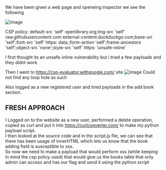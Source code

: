 We have been given a web page and openeing inspector we see the following

![image](https://github.com/poorvi1910/Web/assets/146640913/d1501f75-14a5-4bfb-bff2-9c7136110ebb)

CSP policy: 
default-src 'self' openlibrary.org;img-src 'self' raw.githubusercontent.com external-content.duckduckgo.com;base-uri 'self';font-src 'self' https: data:;form-action 'self';frame-ancestors 'self';object-src 'none';style-src 'self' https: 'unsafe-inline'

I first thought its an unsafe-inline vulnerability but i tried a few payloads and they didnt work

Then I went to https://csp-evaluator.withgoogle.com/ site 
![image](https://github.com/poorvi1910/Web/assets/146640913/b326cd9c-1224-4b9a-a50f-0079ceb1ee33)
Could not find any loop hole as such

Also logged as a new registered user and tried payloads in the add book section.

## FRESH APPROACH

I Logged on to the website as a new user, performed a delete operation, copied as curl and put it into https://curlconverter.com/ to make my python payload script.<br>
I then looked at the source code and in the script.js file, we can see that there has been usage of innerHTML which lets us know that the book adding field is susceptible to xss. <br>
So now we need to make a payload that would perform xss (while keeping in mind the csp policy used) that would give us the books table that only admin can access and has our flag and send it using the python script

